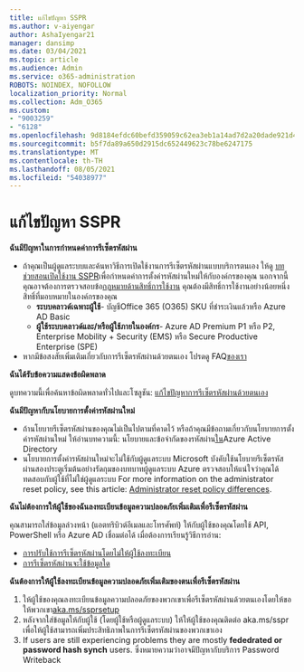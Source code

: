 ```yaml
---
title: แก้ไขปัญหา SSPR
ms.author: v-aiyengar
author: AshaIyengar21
manager: dansimp
ms.date: 03/04/2021
ms.topic: article
ms.audience: Admin
ms.service: o365-administration
ROBOTS: NOINDEX, NOFOLLOW
localization_priority: Normal
ms.collection: Adm_O365
ms.custom:
- "9003259"
- "6128"
ms.openlocfilehash: 9d8184efdc60befd359059c62ea3eb1a14ad7d2a20dade921d4a71e424f52033
ms.sourcegitcommit: b5f7da89a650d2915dc652449623c78be6247175
ms.translationtype: MT
ms.contentlocale: th-TH
ms.lasthandoff: 08/05/2021
ms.locfileid: "54038977"
---
```

# <a name="troubleshoot-sspr"></a>แก้ไขปัญหา SSPR

**ฉันมีปัญหาในการกําหนดค่าการรีเซ็ตรหัสผ่าน**

- ถ้าคุณเป็นผู้ดูแลระบบและค้นหาวิธีการเปิดใช้งานการรีเซ็ตรหัสผ่านแบบบริการตนเอง ให้ดู [บทช่วยสอนเปิดใช้งาน SSPR](https://docs.microsoft.com/azure/active-directory/authentication/tutorial-enable-sspr)เพื่อกําหนดค่าการตั้งค่ารหัสผ่านใหม่ให้กับองค์กรของคุณ นอกจากนี้ คุณอาจต้องการตรวจสอบข้อ[กฎหมายด้านสิทธิ์การใช้งาน](https://docs.microsoft.com/azure/active-directory/authentication/concept-sspr-licensing?WT.mc_id=Portal-Microsoft_Azure_Support) คุณต้องมีสิทธิ์การใช้งานอย่างน้อยหนึ่งสิทธิ์ที่มอบหมายในองค์กรของคุณ
    - **ระบบคลาวด์เฉพาะผู้ใช้**- บัญชีOffice 365 (O365) SKU ที่ชําระเงินแล้วหรือ Azure AD Basic
    - **ผู้ใช้ระบบคลาวด์และ/หรือผู้ใช้ภายในองค์กร**- Azure AD Premium P1 หรือ P2, Enterprise Mobility + Security (EMS) หรือ Secure Productive Enterprise (SPE)
- หากมีข้อสงสัยเพิ่มเติมเกี่ยวกับการรีเซ็ตรหัสผ่านด้วยตนเอง โปรดดู FAQ[ของเรา](https://docs.microsoft.com/azure/active-directory/authentication/active-directory-passwords-faq?WT.mc_id=Portal-Microsoft_Azure_Support)

**ฉันได้รับข้อความแสดงข้อผิดพลาด**

ดูบทความนี้เพื่อค้นหาข้อผิดพลาดทั่วไปและโซลูชัน: [แก้ไขปัญหาการรีเซ็ตรหัสผ่านด้วยตนเอง](https://docs.microsoft.com/azure/active-directory/authentication/active-directory-passwords-troubleshoot?WT.mc_id=Portal-Microsoft_Azure_Support)

**ฉันมีปัญหากับนโยบายการตั้งค่ารหัสผ่านใหม่**

- ถ้านโยบายรีเซ็ตรหัสผ่านของคุณไม่เป็นไปตามที่คาดไว้ หรือถ้าคุณมีข้อถามเกี่ยวกับนโยบายการตั้งค่ารหัสผ่านใหม่ ให้อ่านบทความนี้: นโยบายและข้อจํากัดของรหัสผ่าน[ใน](https://docs.microsoft.com/azure/active-directory/authentication/concept-sspr-policy?WT.mc_id=Portal-Microsoft_Azure_Support)Azure Active Directory
- นโยบายการตั้งค่ารหัสผ่านใหม่จะไม่ใช้กับผู้ดูแลระบบ Microsoft บังคับใช้นโยบายรีเซ็ตรหัสผ่านสองประตูเริ่มต้นอย่างรัดกุมของบทบาทผู้ดูแลระบบ Azure ตรวจสอบให้แน่ใจว่าคุณได้ทดสอบกับผู้ใช้ที่ไม่ใช่ผู้ดูแลระบบ For more information on the administrator reset policy, see this article: [Administrator reset policy differences](https://docs.microsoft.com/azure/active-directory/authentication/concept-sspr-policy?WT.mc_id=Portal-Microsoft_Azure_Support#administrator-reset-policy-differences).

**ฉันไม่ต้องการให้ผู้ใช้ของฉันลงทะเบียนข้อมูลความปลอดภัยเพิ่มเติมเพื่อรีเซ็ตรหัสผ่าน**

คุณสามารถใส่ข้อมูลล่วงหน้า (แอตทริบิวต์อีเมลและโทรศัพท์) ให้กับผู้ใช้ของคุณโดยใช้ API, PowerShell หรือ Azure AD เชื่อมต่อได้ เมื่อต้องการเรียนรู้วิธีการอ่าน:

- [การปรับใช้การรีเซ็ตรหัสผ่านโดยไม่ให้ผู้ใช้ลงทะเบียน](https://docs.microsoft.com/azure/active-directory/active-directory-passwords-data?WT.mc_id=Portal-Microsoft_Azure_Support#set-and-read-authentication-data-using-powershell)
- [การรีเซ็ตรหัสผ่านจะใช้ข้อมูลใด](https://docs.microsoft.com/azure/active-directory/active-directory-passwords-data?WT.mc_id=Portal-Microsoft_Azure_Support)

**ฉันต้องการให้ผู้ใช้ลงทะเบียนข้อมูลความปลอดภัยเพิ่มเติมของตนเพื่อรีเซ็ตรหัสผ่าน**

1. ให้ผู้ใช้ของคุณลงทะเบียนข้อมูลความปลอดภัยของพวกเขาเพื่อรีเซ็ตรหัสผ่านด้วยตนเองโดยให้ขอให้พวกเขา[aka.ms/ssprsetup](https://mysignins.microsoft.com/security-info)
1. หลังจากใส่ข้อมูลให้กับผู้ใช้ (โดยผู้ใช้หรือผู้ดูแลระบบ) ให้ให้ผู้ใช้ของคุณติดต่อ aka.ms/sspr เพื่อให้ผู้ใช้สามารถเพิ่มประสิทธิภาพในการ[](https://passwordreset.microsoftonline.com/)รีเซ็ตรหัสผ่านของพวกเขาเอง
1. If users are still experiencing problems they are mostly **fededrated or** **password hash synch** users. ซึ่งหมายความว่าอาจมีปัญหากับบริการ Password Writeback